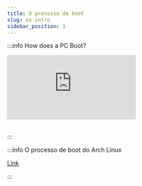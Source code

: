 ```yaml
---
title: O processo de boot
slug: os-intro
sidebar_position: 1
---
```


:::info How does a PC Boot?

<div style={{ textAlign: 'center' }}>
    <iframe 
        style={{
            display: 'block',
            margin: 'auto',
            width: '100%',
            height: '50vh',
        }}
        src="https://www.youtube.com/embed/rmgla4yeCXw" 
        frameborder="0" 
        allowFullScreen>
    </iframe>
</div>
<br/>

:::

:::info O processo de boot do Arch Linux

[Link](https://wiki.archlinux.org/title/Arch_boot_process)

:::
